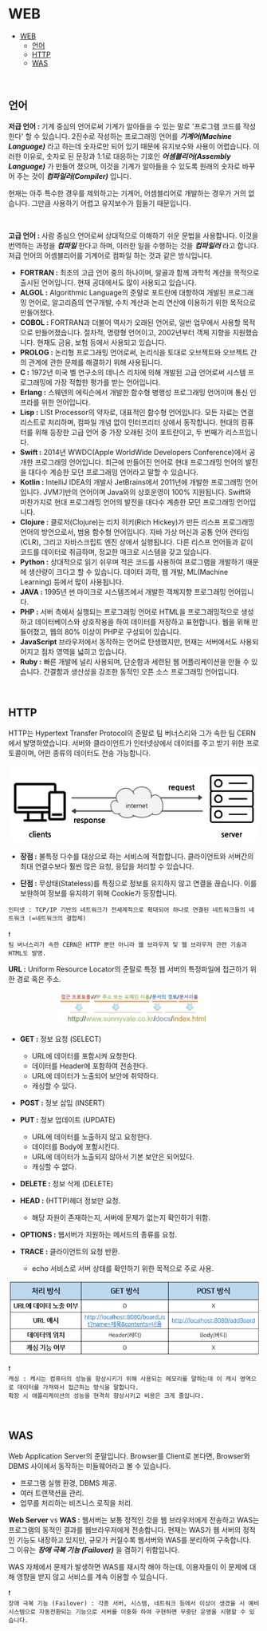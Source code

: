 # WEB
- [WEB](#web)
  - [언어](#언어)
  - [HTTP](#http)
  - [WAS](#was)

<br />

## 언어
**저급 언어 :** 기계 중심의 언어로써 기계가 알아들을 수 있는 말로 '프로그램 코드를 작성한다' 할 수 있습니다. 2진수로 작성하는 프로그래밍 언어를 ***기계어(Machine Language)*** 라고 하는데 숫자로만 되어 있기 때문에 유지보수와 사용이 어렵습니다. 이러한 이유로, 숫자로 된 문장과 1:1로 대응하는 기호인 ***어셈블리어(Assembly Language)*** 가 만들어 졌으며, 이것을 기계가 알아들을 수 있도록 원래의 숫자로 바꾸어 주는 것이 ***컴파일러(Compiler)*** 입니다.

현재는 아주 특수한 경우를 제외하고는 기계어, 어셈블리어로 개발하는 경우가 거의 없습니다. 그만큼 사용하기 어렵고 유지보수가 힘들기 때문입니다.

<br />

**고급 언어 :** 사람 중심으 언어로써 상대적으로 이해하기 쉬운 문법을 사용합니다. 이것을 번역하는 과정을 ***컴파일*** 한다고 하며, 이러한 일을 수행하는 것을 ***컴파일러*** 라고 합니다. 저급 언어의 어셈블리어를 기계어로 컴파일 하는 것과 같은 방식입니다.
- **FORTRAN :** 최초의 고급 언어 중의 하나이며, 알골과 함께 과학적 계산을 목적으로 출시된 언어입니다. 현재 공대에서도 많이 사용되고 있습니다.
-  **ALGOL :** Algorithmic Language의 준말로 포트란에 대항하여 개발된 프로그래밍 언어로, 알고리즘의 연구개발, 수치 계산과 논리 연산에 이용하기 위한 목적으로 만들어졌다.
- **COBOL :** FORTRAN과 더불어 역사가 오래된 언어로, 일반 업무에서 사용할 목적으로 만들어졌습니다. 절차적, 명령형 언어이고, 2002년부터 객체 지향을 지원했습니다. 현재도 금융, 보험 등에서 사용되고 있습니다.
- **PROLOG :** 논리형 프로그래밍 언어로써, 논리식을 토대로 오브젝트와 오브젝트 간의 관계에 관한 문제를 해결하기 위해 사용됩니다.
- **C :** 1972년 미국 벨 연구소의 데니스 리치에 의해 개발된 고급 언어로써 시스템 프로그래밍에 가장 적합한 평가를 받는 언어입니다.
- **Erlang :** 스웨덴의 에릭슨에서 개발한 함수형 병행성 프로그래밍 언어이며 통신 인프라를 위한 언어입니다.
- **Lisp :** LISt Processor의 약자로, 대표적인 함수형 언어입니다. 모든 자료는 연결 리스트로 처리하며, 컴파일 개념 없이 인터프리터 상에서 동작합니다. 현대의 컴퓨터를 위해 등장한 고급 언어 중 가장 오래된 것이 포트란이고, 두 번째가 리스프입니다.
- **Swift :** 2014년 WWDC(Apple WorldWide Developers Conference)에서 공개한 프로그래밍 언어입니다. 최근에 만들어진 언어로 현대 프로그래밍 언어의 발전을 대다수 계승한 모던 프로그래밍 언어라고 말할 수 있습니다.
-  **Kotlin :** IntelliJ IDEA의 개발사 JetBrains에서 2011년에 개발한 프로그래밍 언어입니다. JVM기반의 언어이며 Java와의 상호운영이 100% 지원됩니다. Swift와 마찬가지로 현대 프로그래밍 언어의 발전을 대다수 계층한 모던 프로그래밍 언어입니다.
-  **Clojure :** 클로저(Clojure)는 리치 히키(Rich Hickey)가 만든 리스프 프로그래밍 언어의 방언으로서, 범용 함수형 언어입니다. 자바 가상 머신과 공통 언어 런타임(CLR), 그리고 자바스크립트 엔진 상에서 실행됩니다. 다른 리스프 언어들과 같이 코드를 데이터로 취급하며, 정교한 매크로 시스템을 갖고 있습니다.
-  **Python :** 상대적으로 읽기 쉬우며 적은 코드를 사용하여 프로그램을 개발하기 때문에 생산량이 크다고 할 수 있습니다. 데이터 과학, 웹 개발, ML(Machine Learning) 등에서 많이 사용됩니다.
-  **JAVA :** 1995년 썬 마이크로 시스템즈에서 개발한 객체지향 프로그래밍 언어입니다.
-  **PHP :** 서버 측에서 실행되는 프로그래밍 언어로 HTML을 프로그래밍적으로 생성하고 데이터베이스와 상호작용을 하여 데이터를 저장하고 표현합니다. 웹을 위해 만들어졌고, 웹의 80% 이상이 PHP로 구성되어 있습니다.
-  **JavaScript** 브라우저에서 동작하는 언어로 탄생했지만, 현재는 서버에서도 사용되어지고 점차 영역을 넓히고 있습니다.
-  **Ruby :** 빠른 개발에 널리 사용되며, 단순함과 세련된 웹 어플리케이션을 만들 수 있습니다. 간결함과 생산성을 강조한 동적인 오픈 소스 프로그래밍 언어입니다.

<br />

## HTTP
HTTP는 Hypertext Transfer Protocol의 준말로 팀 버너스리와 그가 속한 팀 CERN에서 발명하였습니다. 서버와 클라이언트가 인터넷상에서 데이터를 주고 받기 위한 프로토콜이며, 어떤 종류의 데이터도 전송 가능합니다.

<p align="center"><img src="./../images/http.png"></p>

- **장점 :** 불특정 다수를 대상으로 하는 서비스에 적합합니다. 클라이언트와 서버간의 최대 연결수보다 훨씬 많은 요청, 응답을 처리할 수 있습니다.

- **단점 :** 무상태(Stateless)를 특징으로 정보를 유지하지 않고 연결을 끊습니다. 이를 보완하여 정보를 유지하기 위해 Cookie가 등장합니다.


```
인터넷 : TCP/IP 기반의 네트워크가 전세계적으로 확대되어 하나로 연결된 네트워크들의 네트워크 (=네트워크의 결합체)

❗
팀 버너스리가 속한 CERN은 HTTP 뿐만 아니라 웹 브라우저 및 웹 브라우저 관련 기술과 HTML도 발명.
```

**URL :** Uniform Resource Locator의 준말로 특정 웹 서버의 특정파일에 접근하기 위한 경로 혹은 주소.

<p align="center"><img src="./../images/URL.png" width="60%"></p>

- **GET :** 정보 요청 (SELECT)
  - URL에 데이터를 포함시켜 요청한다.
  - 데이터를 Header에 포함하여 전송한다.
  - URL에 데이터가 노출되어 보안에 취약하다.
  - 캐싱할 수 있다.

- **POST :** 정보 삽입 (INSERT)
- **PUT :** 정보 업데이트 (UPDATE)
  - URL에 데이터를 노출하지 않고 요청한다.
  - 데이터를 Body에 포함시킨다.
  - URL에 데이터가 노출되지 않아서 기본 보안은 되어있다.
  - 캐싱할 수 없다.
- **DELETE :** 정보 삭제 (DELETE)
- **HEAD :** (HTTP)헤더 정보만 요청.
  - 해당 자원이 존재하는지, 서버에 문제가 없는지 확인하기 위함.
- **OPTIONS :** 웹서버가 지원하는 메서드의 종류를 요청.
- **TRACE :** 클라이언트의 요청 반환.
  - echo 서비스로 서버 상태를 확인하기 위한 목적으로 주로 사용.

<p align="center"><img src="./../images/getPost.png"></p>

```
❗
캐싱 : 캐시는 컴퓨터의 성능을 향상시키기 위해 사용되는 메모리를 말하는데 이 캐시 영역으로 데이터를 가져와서 접근하는 방식을 말합니다. 
확장 시 애플리케이션의 성능을 현격히 향상시키고 비용은 크게 줄입니다.
```

<br />

## WAS
Web Application Server의 준말입니다. Browser를 Client로 본다면, Browser와 DBMS 사이에서 동작하는 미들웨어라고 볼 수 있습니다.
- 프로그램 실행 환경, DBMS 제공.
- 여러 트랜잭션을 관리.
- 업무를 처리하는 비즈니스 로직을 처리.

**Web Server** vs **WAS :** 웹서버는 보통 정적인 것을 웹 브라우저에게 전송하고 WAS는 프로그램의 동적인 결과를 웹브라우저에게 전송합니다. 현재는 WAS가 웹 서버의 정적인 기능도 내장하고 있지만, 규모가 커질수록 웹서버와 WAS를 분리하여 구축합니다. 그 이유는 ***장애 극복 기능 (Failover)*** 을 겸하기 위함입니다.

 WAS 자체에서 문제가 발생하면 WAS를 재시작 해야 하는데, 이용자들이 이 문제에 대해 영향을 받지 않고 서비스를 계속 이용할 수 있습니다.
```
❗
장애 극복 기능 (Failover) : 각종 서버, 시스템, 네트워크 등에서 이상이 생겼을 시 예비 시스템으로 자동전환되는 기능으로 서버를 이중화 하여 구현하면 무중단 운영을 시행할 수 있습니다.
```
